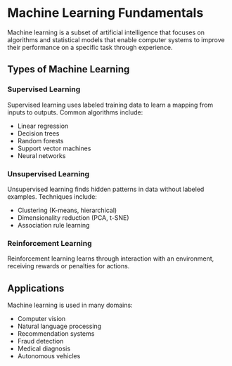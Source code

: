 # Machine Learning Fundamentals

Machine learning is a subset of artificial intelligence that focuses on algorithms and statistical models that enable computer systems to improve their performance on a specific task through experience.

## Types of Machine Learning

### Supervised Learning
Supervised learning uses labeled training data to learn a mapping from inputs to outputs. Common algorithms include:
- Linear regression
- Decision trees
- Random forests
- Support vector machines
- Neural networks

### Unsupervised Learning
Unsupervised learning finds hidden patterns in data without labeled examples. Techniques include:
- Clustering (K-means, hierarchical)
- Dimensionality reduction (PCA, t-SNE)
- Association rule learning

### Reinforcement Learning
Reinforcement learning learns through interaction with an environment, receiving rewards or penalties for actions.

## Applications

Machine learning is used in many domains:
- Computer vision
- Natural language processing
- Recommendation systems
- Fraud detection
- Medical diagnosis
- Autonomous vehicles
